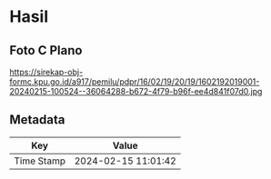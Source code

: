 # Hasil

## Foto C Plano

https://sirekap-obj-formc.kpu.go.id/a917/pemilu/pdpr/16/02/19/20/19/1602192019001-20240215-100524--36064288-b672-4f79-b96f-ee4d841f07d0.jpg


## Metadata

| Key        | Value               |
| ---------- | ------------------- |
| Time Stamp | 2024-02-15 11:01:42 |



